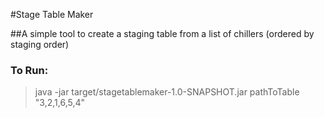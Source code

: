 #Stage Table Maker

##A simple tool to create a staging table from a list of chillers (ordered by staging order)


### To Run:

> java -jar target/stagetablemaker-1.0-SNAPSHOT.jar pathToTable "3,2,1,6,5,4"







